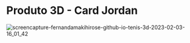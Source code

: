 # Produto 3D - Card Jordan

![screencapture-fernandamakihirose-github-io-tenis-3d-2023-02-03-16_01_42](https://user-images.githubusercontent.com/72028645/216685684-df684193-8448-45b6-aa40-99adb6b7b23f.png)

